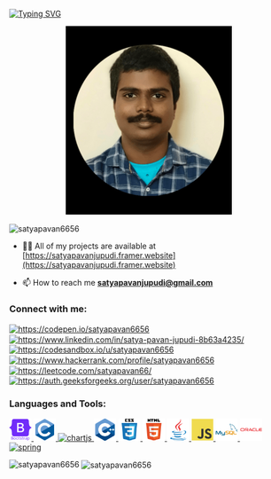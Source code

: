 <a href="https://git.io/typing-svg" style="align:center"><img src="https://readme-typing-svg.demolab.com?font=Gothic+bold&pause=1000&color=0D1FF7&multiline=true&random=false&width=435&lines=Hi+There%2C+I+am+Satya+Pavan+Jupudi+;A+Passionate+Software+Developer" alt="Typing SVG" /></a>
<div align="center">
<img src="profile-pic.png" />
</div>

<p align="left"> <img src="https://komarev.com/ghpvc/?username=satyapavan6656&label=Profile%20views&color=0e75b6&style=flat" alt="satyapavan6656" /> </p>


- 👨‍💻 All of my projects are available at [https://satyapavanjupudi.framer.website](https://satyapavanjupudi.framer.website)

- 📫 How to reach me **satyapavanjupudi@gmail.com**

<h3 align="left">Connect with me:</h3>
<p align="left">
<a href="https://codepen.io/https://codepen.io/satyapavan6656" target="blank"><img align="center" src="https://raw.githubusercontent.com/rahuldkjain/github-profile-readme-generator/master/src/images/icons/Social/codepen.svg" alt="https://codepen.io/satyapavan6656" height="30" width="40" /></a>
<a href="https://linkedin.com/in/https://www.linkedin.com/in/satya-pavan-jupudi-8b63a4235/" target="blank"><img align="center" src="https://raw.githubusercontent.com/rahuldkjain/github-profile-readme-generator/master/src/images/icons/Social/linked-in-alt.svg" alt="https://www.linkedin.com/in/satya-pavan-jupudi-8b63a4235/" height="30" width="40" /></a>
<a href="https://codesandbox.com/https://codesandbox.io/u/satyapavan6656" target="blank"><img align="center" src="https://raw.githubusercontent.com/rahuldkjain/github-profile-readme-generator/master/src/images/icons/Social/codesandbox.svg" alt="https://codesandbox.io/u/satyapavan6656" height="30" width="40" /></a>
<a href="https://www.hackerrank.com/https://www.hackerrank.com/profile/satyapavan6656" target="blank"><img align="center" src="https://raw.githubusercontent.com/rahuldkjain/github-profile-readme-generator/master/src/images/icons/Social/hackerrank.svg" alt="https://www.hackerrank.com/profile/satyapavan6656" height="30" width="40" /></a>
<a href="https://www.leetcode.com/https://leetcode.com/satyapavan66/" target="blank"><img align="center" src="https://raw.githubusercontent.com/rahuldkjain/github-profile-readme-generator/master/src/images/icons/Social/leet-code.svg" alt="https://leetcode.com/satyapavan66/" height="30" width="40" /></a>
<a href="https://auth.geeksforgeeks.org/user/https://auth.geeksforgeeks.org/user/satyapavan6656" target="blank"><img align="center" src="https://raw.githubusercontent.com/rahuldkjain/github-profile-readme-generator/master/src/images/icons/Social/geeks-for-geeks.svg" alt="https://auth.geeksforgeeks.org/user/satyapavan6656" height="30" width="40" /></a>
</p>

<h3 align="left">Languages and Tools:</h3>
<p align="left"> <a href="https://getbootstrap.com" target="_blank" rel="noreferrer"> <img src="https://raw.githubusercontent.com/devicons/devicon/master/icons/bootstrap/bootstrap-plain-wordmark.svg" alt="bootstrap" width="40" height="40"/> </a> <a href="https://www.cprogramming.com/" target="_blank" rel="noreferrer"> <img src="https://raw.githubusercontent.com/devicons/devicon/master/icons/c/c-original.svg" alt="c" width="40" height="40"/> </a> <a href="https://www.chartjs.org" target="_blank" rel="noreferrer"> <img src="https://www.chartjs.org/media/logo-title.svg" alt="chartjs" width="40" height="40"/> </a> <a href="https://www.w3schools.com/cpp/" target="_blank" rel="noreferrer"> <img src="https://raw.githubusercontent.com/devicons/devicon/master/icons/cplusplus/cplusplus-original.svg" alt="cplusplus" width="40" height="40"/> </a> <a href="https://www.w3schools.com/css/" target="_blank" rel="noreferrer"> <img src="https://raw.githubusercontent.com/devicons/devicon/master/icons/css3/css3-original-wordmark.svg" alt="css3" width="40" height="40"/> </a> <a href="https://www.w3.org/html/" target="_blank" rel="noreferrer"> <img src="https://raw.githubusercontent.com/devicons/devicon/master/icons/html5/html5-original-wordmark.svg" alt="html5" width="40" height="40"/> </a> <a href="https://www.java.com" target="_blank" rel="noreferrer"> <img src="https://raw.githubusercontent.com/devicons/devicon/master/icons/java/java-original.svg" alt="java" width="40" height="40"/> </a> <a href="https://developer.mozilla.org/en-US/docs/Web/JavaScript" target="_blank" rel="noreferrer"> <img src="https://raw.githubusercontent.com/devicons/devicon/master/icons/javascript/javascript-original.svg" alt="javascript" width="40" height="40"/> </a> <a href="https://www.mysql.com/" target="_blank" rel="noreferrer"> <img src="https://raw.githubusercontent.com/devicons/devicon/master/icons/mysql/mysql-original-wordmark.svg" alt="mysql" width="40" height="40"/> </a> <a href="https://www.oracle.com/" target="_blank" rel="noreferrer"> <img src="https://raw.githubusercontent.com/devicons/devicon/master/icons/oracle/oracle-original.svg" alt="oracle" width="40" height="40"/> </a> <a href="https://spring.io/" target="_blank" rel="noreferrer"> <img src="https://www.vectorlogo.zone/logos/springio/springio-icon.svg" alt="spring" width="40" height="40"/> </a> </p>

<p><img align="left" src="https://github-readme-stats.vercel.app/api/top-langs?username=satyapavan6656&show_icons=true&locale=en&layout=compact" alt="satyapavan6656" /></p>

<p>&nbsp;<img align="center" src="https://github-readme-stats.vercel.app/api?username=satyapavan6656&show_icons=true&locale=en" alt="satyapavan6656" /></p>

<!--<p><img align="center" src="https://github-readme-streak-stats.herokuapp.com/?user=satyapavan6656&(https://github-readme-streak-stats.herokuapp.com/?user=satyapavan6656)" alt="satyapavan6656" /></p>-->
